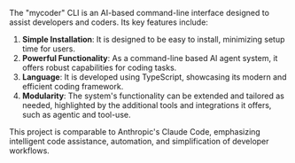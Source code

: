 ﻿The "mycoder" CLI is an AI-based command-line interface designed to assist developers and coders. Its key features include:

1. **Simple Installation**: It is designed to be easy to install, minimizing setup time for users.
2. **Powerful Functionality**: As a command-line based AI agent system, it offers robust capabilities for coding tasks.
3. **Language**: It is developed using TypeScript, showcasing its modern and efficient coding framework.
4. **Modularity**: The system's functionality can be extended and tailored as needed, highlighted by the additional tools and integrations it offers, such as agentic and tool-use.

This project is comparable to Anthropic's Claude Code, emphasizing intelligent code assistance, automation, and simplification of developer workflows.

